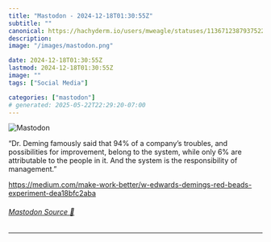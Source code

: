 ```yaml
---
title: "Mastodon - 2024-12-18T01:30:55Z"
subtitle: ""
canonical: https://hachyderm.io/users/mweagle/statuses/113671238793752276
description:
image: "/images/mastodon.png"

date: 2024-12-18T01:30:55Z
lastmod: 2024-12-18T01:30:55Z
image: ""
tags: ["Social Media"]

categories: ["mastodon"]
# generated: 2025-05-22T22:29:20-07:00
---
```

![Mastodon](/images/mastodon.png)

<p>“Dr. Deming famously said that 94% of a company’s troubles, and possibilities for improvement, belong to the system, while only 6% are attributable to the people in it. And the system is the responsibility of management.”</p><p><a href="https://medium.com/make-work-better/w-edwards-demings-red-beads-experiment-dea18bfc2aba" target="_blank" rel="nofollow noopener noreferrer" translate="no"><span class="invisible">https://</span><span class="ellipsis">medium.com/make-work-better/w-</span><span class="invisible">edwards-demings-red-beads-experiment-dea18bfc2aba</span></a></p>


###### [Mastodon Source 🐘](https://hachyderm.io/@mweagle/113671238793752276)

___
